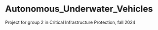 # Autonomous_Underwater_Vehicles
Project for group 2 in Critical Infrastructure Protection, fall 2024
